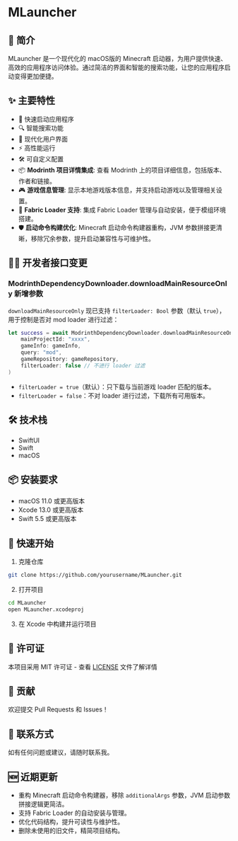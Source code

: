 # MLauncher

## 🚀 简介

MLauncher 是一个现代化的 macOS版的 Minecraft 启动器，为用户提供快速、高效的应用程序访问体验。通过简洁的界面和智能的搜索功能，让您的应用程序启动变得更加便捷。

## ✨ 主要特性

- 🎯 快速启动应用程序
- 🔍 智能搜索功能
- 🎨 现代化用户界面
- ⚡️ 高性能运行
- 🛠 可自定义配置
- 📦 **Modrinth 项目详情集成**: 查看 Modrinth 上的项目详细信息，包括版本、作者和链接。
- 🎮 **游戏信息管理**: 显示本地游戏版本信息，并支持启动游戏以及管理相关设置。
- 🧩 **Fabric Loader 支持**: 集成 Fabric Loader 管理与自动安装，便于模组环境搭建。
- 🛡 **启动命令构建优化**: Minecraft 启动命令构建器重构，JVM 参数拼接更清晰，移除冗余参数，提升启动兼容性与可维护性。

## 🧑‍💻 开发者接口变更

### ModrinthDependencyDownloader.downloadMainResourceOnly 新增参数

`downloadMainResourceOnly` 现已支持 `filterLoader: Bool` 参数（默认 `true`），用于控制是否对 mod loader 进行过滤：

```swift
let success = await ModrinthDependencyDownloader.downloadMainResourceOnly(
    mainProjectId: "xxxx",
    gameInfo: gameInfo,
    query: "mod",
    gameRepository: gameRepository,
    filterLoader: false // 不进行 loader 过滤
)
```

- `filterLoader = true`（默认）：只下载与当前游戏 loader 匹配的版本。
- `filterLoader = false`：不对 loader 进行过滤，下载所有可用版本。

## 🛠 技术栈

- SwiftUI
- Swift
- macOS

## 📦 安装要求

- macOS 11.0 或更高版本
- Xcode 13.0 或更高版本
- Swift 5.5 或更高版本

## 🚀 快速开始

1. 克隆仓库
```bash
git clone https://github.com/yourusername/MLauncher.git
```

2. 打开项目
```bash
cd MLauncher
open MLauncher.xcodeproj
```

3. 在 Xcode 中构建并运行项目

## 📝 许可证

本项目采用 MIT 许可证 - 查看 [LICENSE](LICENSE) 文件了解详情

## 🤝 贡献

欢迎提交 Pull Requests 和 Issues！

## 📧 联系方式

如有任何问题或建议，请随时联系我。 

## 🆕 近期更新

- 重构 Minecraft 启动命令构建器，移除 `additionalArgs` 参数，JVM 启动参数拼接逻辑更简洁。
- 支持 Fabric Loader 的自动安装与管理。
- 优化代码结构，提升可读性与维护性。
- 删除未使用的旧文件，精简项目结构。 

